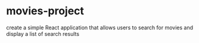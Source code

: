 # movies-project
create a simple React application that allows users to search for movies and  display a list of search results
